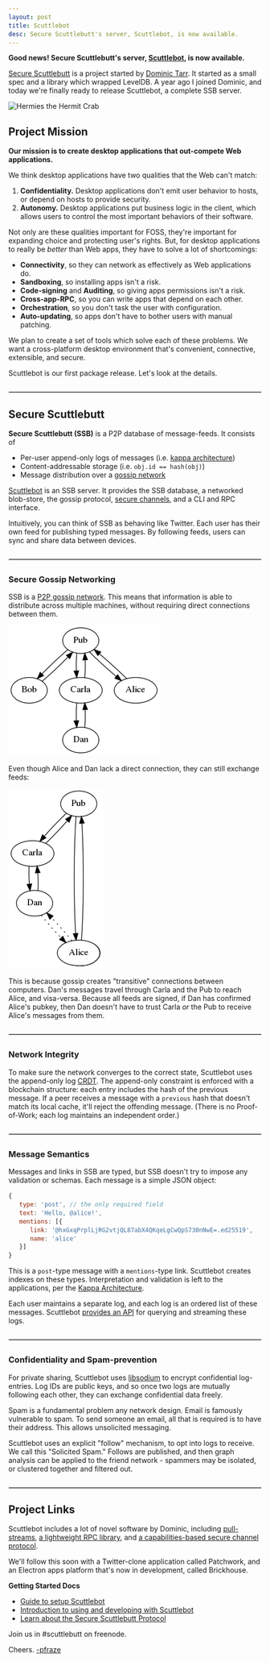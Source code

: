 ```yaml
---
layout: post
title: Scuttlebot
desc: Secure Scuttlebutt's server, Scuttlebot, is now available.
---
```


<style>
hr { margin: 2em 0; border: 0; border: 1px solid #ccc; }
</style>

**Good news! Secure Scuttlebutt's server, [Scuttlebot](https://github.com/ssbc/scuttlebot), is now available.**

[Secure Scuttlebutt](https://github.com/ssbc/secure-scuttlebutt) is a project started by [Dominic Tarr](https://twitter.com/dominictarr).
It started as a small spec and a library which wrapped LevelDB.
A year  ago I joined Dominic, and today we're finally ready to release Scuttlebot, a complete SSB server.

![Hermies the Hermit Crab](https://avatars2.githubusercontent.com/u/10190339?v=3&s=200)

## Project Mission

**Our mission is to create desktop applications that out-compete Web applications.**

We think desktop applications have two qualities that the Web can't match:

 1. **Confidentiality.** Desktop applications don't emit user behavior to hosts, or depend on hosts to provide security.
 2. **Autonomy.** Desktop applications put business logic in the client, which allows users to control the most important behaviors of their software.

Not only are these qualities important for FOSS, they're important for expanding choice and protecting user's rights.
But, for desktop applications to really be *better* than Web apps, they have to solve a lot of shortcomings:

 - **Connectivity**, so they can network as effectively as Web applications do.
 - **Sandboxing**, so installing apps isn't a risk.
 - **Code-signing** and **Auditing**, so giving apps permissions isn't a risk.
 - **Cross-app-RPC**, so you can write apps that depend on each other.
 - **Orchestration**, so you don't task the user with configuration.
 - **Auto-updating**, so apps don't have to bother users with manual patching.

We plan to create a set of tools which solve each of these problems.
We want a cross-platform desktop environment that's convenient, connective, extensible, and secure.

Scuttlebot is our first package release. Let's look at the details.

---

## Secure Scuttlebutt

**Secure Scuttlebutt (SSB)** is a P2P database of message-feeds.
It consists of

- Per-user append-only logs of messages (i.e. [kappa architecture](http://www.kappa-architecture.com/))
- Content-addressable storage (i.e. `obj.id == hash(obj)`)
- Message distribution over a [gossip network](https://en.wikipedia.org/wiki/Gossip_protocol)

[Scuttlebot](https://github.com/ssbc/scuttlebot) is an SSB server.
It provides the SSB database, a networked blob-store, the gossip protocol, [secure channels](https://github.com/dominictarr/secret-handshake), and a CLI and RPC interface.

Intuitively, you can think of SSB as behaving like Twitter.
Each user has their own feed for publishing typed messages.
By following feeds, users can sync and share data between devices.

---

### Secure Gossip Networking

SSB is a [P2P gossip network](https://en.wikipedia.org/wiki/Gossip_protocol).
This means that information is able to distribute across multiple machines, without requiring direct connections between them.

![Gossip graph](/img/gossip-graph1.png)

Even though Alice and Dan lack a direct connection, they can still exchange feeds:

![Gossip graph 2](/img/gossip-graph2.png)

This is because gossip creates "transitive" connections between computers.
Dan's messages travel through Carla and the Pub to reach Alice, and visa-versa.
Because all feeds are signed, if Dan has confirmed Alice's pubkey, then Dan doesn't have to trust Carla *or* the Pub to receive Alice's messages from them.

---

### Network Integrity

To make sure the network converges to the correct state, Scuttlebot uses the append-only log [CRDT](https://en.wikipedia.org/wiki/Conflict-free_replicated_data_type).
The append-only constraint is enforced with a blockchain structure: each entry includes the hash of the previous message.
If a peer receives a message with a `previous` hash that doesn't match its local cache, it'll reject the offending message.
(There is no Proof-of-Work; each log maintains an independent order.)

---

### Message Semantics

Messages and links in SSB are typed, but SSB doesn't try to impose any validation or schemas.
Each message is a simple JSON object:

```js
{
   type: 'post', // the only required field
   text: 'Hello, @alice!',
   mentions: [{
      link: '@hxGxqPrplLjRG2vtjQL87abX4QKqeLgCwQpS730nNwE=.ed25519',
      name: 'alice'
   }]
}
```

This is a `post`-type message with a `mentions`-type link.
Scuttlebot creates indexes on these types.
Interpretation and validation is left to the applications, per the [Kappa Architecture](http://www.kappa-architecture.com/).

Each user maintains a separate log, and each log is an ordered list of these messages.
Scuttlebot [provides an API](https://github.com/ssbc/ssb-docsintro-to-using-sbot.md) for querying and streaming these logs.

---

### Confidentiality and Spam-prevention


For private sharing, Scuttlebot uses [libsodium](http://doc.libsodium.org/) to encrypt confidential log-entries.
Log IDs are public keys, and so once two logs are mutually following each other, they can exchange confidential data freely.

Spam is a fundamental problem any network design.
Email is famously vulnerable to spam.
To send someone an email, all that is required is to have their address.
This allows unsolicited messaging.

Scuttlebot uses an explicit "follow" mechanism, to opt into logs to receive.
We call this "Solicited Spam."
Follows are published, and then graph analysis can be applied to the friend network - spammers may be isolated, or clustered together and filtered out.

---

## Project Links

Scuttlebot includes a lot of novel software by Dominic, including [pull-streams](https://github.com/dominictarr/pull-streams), [a lightweight RPC library](https://github.com/ssbc/muxrpc), and [a capabilities-based secure channel protocol](https://github.com/dominictarr/secret-handshake).

We'll follow this soon with a Twitter-clone application called Patchwork, and an Electron apps platform that's now in development, called Brickhouse.

**Getting Started Docs**

 - [Guide to setup Scuttlebot](https://github.com/ssbc/docs#setup-scuttlebot)
 - [Introduction to using and developing with Scuttlebot](https://github.com/ssbc/docs/intro-to-using-sbot.md)
 - [Learn about the Secure Scuttlebutt Protocol](https://github.com/ssbc/docs/learn.md)

Join us in #scuttlebutt on freenode.

Cheers. [-pfraze](https://twitter.com/pfrazee)
